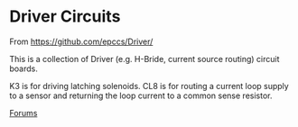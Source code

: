 # Driver Circuits

From <https://github.com/epccs/Driver/>

This is a collection of Driver (e.g. H-Bride, current source routing) circuit boards. 

K3 is for driving latching solenoids. CL8 is for routing a current loop supply to a sensor and returning the loop current to a common sense resistor.

[Forums](http://rpubus.org/bb/viewforum.php?f=9)

